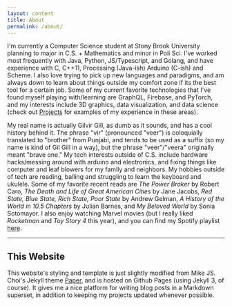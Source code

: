 ```yaml
---
layout: content
title: About
permalink: /about/
---
```


I'm currently a Computer Science student at Stony Brook University planning to major in C.S. + Mathematics and minor in Poli Sci. I've worked most frequently with Java, Python, JS/Typescript, and Golang, and have experience with C, C++11, Processing (Java-ish) Arduino (C-ish) and Scheme. I also love trying to pick up new languages and paradigms, and am always down to learn about things outside my comfort zone if its the best tool for a certain job. 
Some of my current favorite technologies that I've found myself playing with/learning are GraphQL, Firebase, and PyTorch, and my interests include 3D graphics, data visualization, and data science (check out [Projects](/projects) for examples of my experience in these areas).

My real name is actually Gilvir Gill, as dumb as it sounds, and has a cool history behind it. The phrase "vir" (pronounced "veer") is coloquially translated to "brother" from Punjabi, and tends to be used as a suffix (so my name is kind of Gil Gill in a way), but the phrase "veer"/"veera" originally meant "brave one." My tech interests outside of C.S. include hardware hacks/messing around with arduino and electronics, and fixing things like computer and leaf blowers for my family and neighbors. 
My hobbies outside of tech are reading, balling and struggling to learn the keyboard and ukulele. Some of my favorite recent reads are _The Power Broker_ by Robert Caro, _The Death and Life of Great American Cities_ by Jane Jacobs, _Red State, Blue State, Rich State, Poor State_ by Andrew Gelman, _A History of the World in 10.5 Chapters_ by Julian Barnes, and _My Beloved World_ by Sonia Sotomayor. I also enjoy watching Marvel movies (but I really liked _Rocketman_ and _Toy Story 4_ this year), and you can find my Spotify playlist [here]().

----

## This Website

This website's styling and template is just slightly modified from Mike JS. Choi's Jekyll theme [Paper](https://github.com/mkchoi212/paper-jekyll-theme), and is hosted on Github Pages (using Jekyll 3, of course). It gives me a nice platform for writing blog posts in a Markdown superset, in addition to keeping my projects updated whenever possible.
